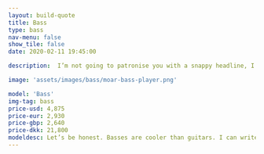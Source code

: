 ```yaml
---
layout: build-quote
title: Bass
type: bass
nav-menu: false
show_tile: false
date: 2020-02-11 19:45:00

description:  I’m not going to patronise you with a snappy headline, I love making basses, I would love to make you one. Check them out. If you can’t see what you would like then get in touch. I can probably make what you want. 

image: 'assets/images/bass/moar-bass-player.png'

model: 'Bass'
img-tag: bass
price-usd: 4,875
price-eur: 2,930
price-gbp: 2,640
price-dkk: 21,800
modeldesc: Let’s be honest. Basses are cooler than guitars. I can write this here, publically for all to see, as all guitarists are too busy searching my site for the various colour options of binding to match the LEDs of their spaceship pedal boards, to come onto the bass section of my page.
---
```

